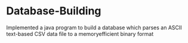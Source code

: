 # Database-Building
Implemented a java program to build a database which parses an ASCII text-based CSV data file to a memoryefficient binary format
